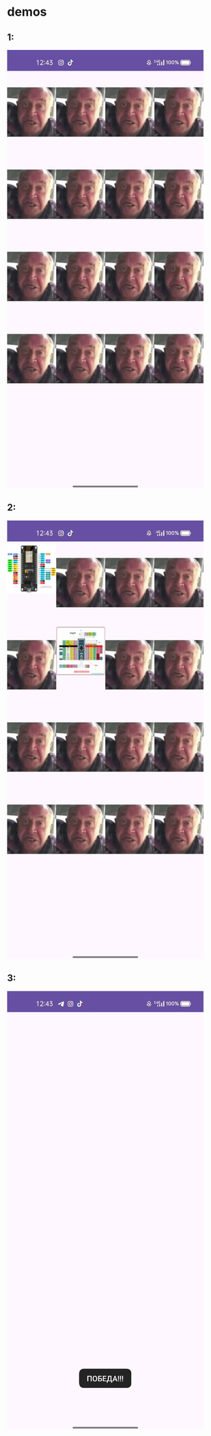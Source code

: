 # demos

## 1:
![image](./screen1.jpg)

## 2:
![image](./screen2.jpg)

## 3:
![image](./screen3.jpg)